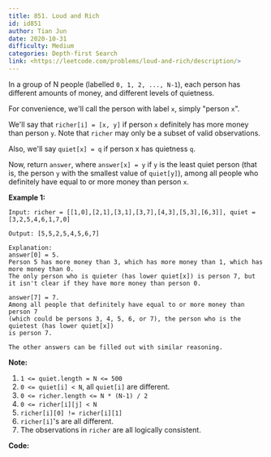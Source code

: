 ```yaml
---
title: 851. Loud and Rich
id: id851
author: Tian Jun
date: 2020-10-31
difficulty: Medium
categories: Depth-first Search
link: <https://leetcode.com/problems/loud-and-rich/description/>
---
```


In a group of N people (labelled `0, 1, 2, ..., N-1`), each person has
different amounts of money, and different levels of quietness.

For convenience, we'll call the person with label `x`, simply "person `x`".

We'll say that `richer[i] = [x, y]` if person `x` definitely has more money
than person `y`.  Note that `richer` may only be a subset of valid
observations.

Also, we'll say `quiet[x] = q` if person x has quietness `q`.

Now, return `answer`, where `answer[x] = y` if `y` is the least quiet person
(that is, the person `y` with the smallest value of `quiet[y]`), among all
people who definitely have equal to or more money than person `x`.



**Example 1:**
            
	Input: richer = [[1,0],[2,1],[3,1],[3,7],[4,3],[5,3],[6,3]], quiet = [3,2,5,4,6,1,7,0]    
	Output: [5,5,2,5,4,5,6,7]    
	Explanation:    answer[0] = 5.    Person 5 has more money than 3, which has more money than 1, which has more money than 0.    The only person who is quieter (has lower quiet[x]) is person 7, but    it isn't clear if they have more money than person 0.        answer[7] = 7.    Among all people that definitely have equal to or more money than person 7    (which could be persons 3, 4, 5, 6, or 7), the person who is the quietest (has lower quiet[x])    is person 7.        The other answers can be filled out with similar reasoning.    

**Note:**

  1. `1 <= quiet.length = N <= 500`
  2. `0 <= quiet[i] < N`, all `quiet[i]` are different.
  3. `0 <= richer.length <= N * (N-1) / 2`
  4. `0 <= richer[i][j] < N`
  5. `richer[i][0] != richer[i][1]`
  6. `richer[i]`'s are all different.
  7. The observations in `richer` are all logically consistent.


**Code:**
